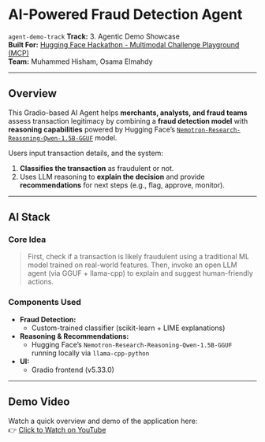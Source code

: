 # AI-Powered Fraud Detection Agent

`agent-demo-track`
**Track:** 3. Agentic Demo Showcase  
**Built For:** [Hugging Face Hackathon - Multimodal Challenge Playground (MCP)](https://huggingface.co/multimodal-challenge)  
**Team:** Muhammed Hisham, Osama Elmahdy

---

## Overview

This Gradio-based AI Agent helps **merchants, analysts, and fraud teams** assess transaction legitimacy by combining a **fraud detection model** with **reasoning capabilities** powered by Hugging Face’s [`Nemotron-Research-Reasoning-Qwen-1.5B-GGUF`](https://huggingface.co/Nemotron-Research/Reasoning-Qwen-1_5B-GGUF) model.

Users input transaction details, and the system:
1. **Classifies the transaction** as fraudulent or not.
2. Uses LLM reasoning to **explain the decision** and provide **recommendations** for next steps (e.g., flag, approve, monitor).

---

## AI Stack

### Core Idea

> First, check if a transaction is likely fraudulent using a traditional ML model trained on real-world features. Then, invoke an open LLM agent (via GGUF + llama-cpp) to explain and suggest human-friendly actions.

### Components Used

- **Fraud Detection:**  
  - Custom-trained classifier (scikit-learn + LIME explanations)
- **Reasoning & Recommendations:**  
  - Hugging Face’s `Nemotron-Research-Reasoning-Qwen-1.5B-GGUF` running locally via `llama-cpp-python`
- **UI:**  
  - Gradio frontend (v5.33.0)

---

## Demo Video

Watch a quick overview and demo of the application here:  
👉 [Click to Watch on YouTube](https://www.youtube.com)


